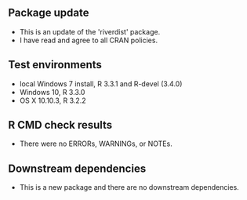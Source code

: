 ## Package update
* This is an update of the 'riverdist' package.
* I have read and agree to all CRAN policies.

## Test environments
* local Windows 7 install, R 3.3.1 and R-devel (3.4.0)
* Windows 10, R 3.3.0
* OS X 10.10.3, R 3.2.2

## R CMD check results
* There were no ERRORs, WARNINGs, or NOTEs. 

## Downstream dependencies
* This is a new package and there are no downstream dependencies.
